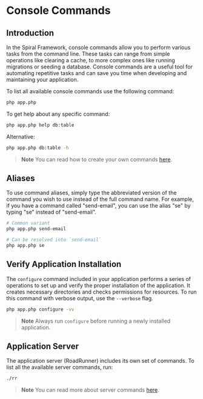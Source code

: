 # Console Commands

## Introduction

In the Spiral Framework, console commands allow you to perform various tasks from the command line.
These tasks can range from simple operations like clearing a cache, to more complex ones like running migrations or seeding a database.
Console commands are a useful tool for automating repetitive tasks and can save you time when developing and maintaining your application.

To list all available console commands use the following command:

```bash
php app.php
```

To get help about any specific command:

```bash
php app.php help db:table
```

Alternative:

```bash
php app.php db:table -h
```

> **Note**
> You can read how to create your own commands [here](../console/commands.md).

## Aliases

To use command aliases, simply type the abbreviated version of the command you wish to use instead of the full command name.
For example, if you have a command called "send-email", you can use the alias "se" by typing "se" instead of "send-email".

```bash
# Common variant
php app.php send-email 

# Can be resolved into `send-email`
php app.php se
```

## Verify Application Installation

The `configure` command included in your application performs a series of operations to set up and verify the proper installation of the application.
It creates necessary directories and checks permissions for resources.
To run this command with verbose output, use the `--verbose` flag.

```bash
php app.php configure -vv
```

> **Note**
> Always run `configure` before running a newly installed application.

## Application Server

The application server (RoadRunner) includes its own set of commands. To list all the available server commands, run:

```bash
./rr
```

> **Note**
> You can read more about server commands [here](https://roadrunner.dev/docs/app-server-cli).